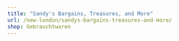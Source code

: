 ```yaml
---
title: "Sandy's Bargains, Treasures, and More"
url: /new-london/sandys-bargains-treasures-and-more/
shop: Gebrauchtwaren
---
```

